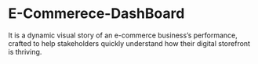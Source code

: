 # E-Commerece-DashBoard
It is a dynamic visual story of an e-commerce business’s performance, crafted to help stakeholders quickly understand how their digital storefront is thriving.
